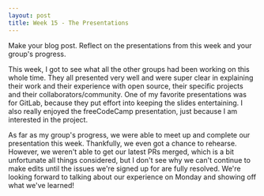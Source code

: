 ```yaml
---
layout: post
title: Week 15 - The Presentations
---
```


Make your blog post. Reflect on the presentations from this week and your group's progress.

This week, I got to see what all the other groups had been working on this whole time. They all presented very well and were super clear in explaining their work and their experience with open source, their specific projects and their collaborators/community. One of my favorite presentations was for GitLab, because they put effort into keeping the slides entertaining. I also really enjoyed the freeCodeCamp presentation, just because I am interested in the project.

As far as my group's progress, we were able to meet up and complete our presentation this week. Thankfully, we even got a chance to rehearse. However, we weren't able to get our latest PRs merged, which is a bit unfortunate all things considered, but I don't see why we can't continue to make edits until the issues we're signed up for are fully resolved. We're looking forward to talking about our experience on Monday and showing off what we've learned!



